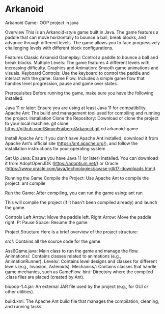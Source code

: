 # Arkanoid
Arkanoid Game- OOP project in java

Overview
This is an Arkanoid-style game built in Java. The game features a paddle that can move horizontally to bounce a ball, break blocks, and advance through different levels. The game allows you to face progressively challenging levels with different block configurations.

Features
Classic Arkanoid Gameplay: Control a paddle to bounce a ball and break blocks.
Multiple Levels: The game features 4 different levels with increasing difficulty.
Graphics and Animation: Smooth game animations and visuals.
Keyboard Controls: Use the keyboard to control the paddle and interact with the game.
Game Flow: Includes a simple game flow that handles level progression, pause and game over states.

Prerequisites
Before running the game, make sure you have the following installed:

Java 11 or later: Ensure you are using at least Java 11 for compatibility.
Apache Ant: The build and management tool used for compiling and running the project.
Installation
Clone the Repository: Download or clone the project to your local machine. git clone https://github.com/SimonFraiberg/Arkanoid.git cd arkanoid-game

Install Apache Ant: If you don't have Apache Ant installed, download it from Apache Ant's official site (https://ant.apache.org/), and follow the installation instructions for your operating system.

Set Up Java: Ensure you have Java 11 (or later) installed. You can download it from AdoptOpenJDK (https://adoptium.net/) or Oracle (https://www.oracle.com/java/technologies/javase-jdk17-downloads.html).

Running the Game
Compile the Project: Use Apache Ant to compile the project: ant compile

Run the Game: After compiling, you can run the game using: ant run

This will compile the project (if it hasn't been compiled already) and launch the game.

Controls
Left Arrow: Move the paddle left.
Right Arrow: Move the paddle right.
P: Pause
Space: Resume the game

Project Structure
Here is a brief overview of the project structure:

src/: Contains all the source code for the game.

Ass6Game.java: Main class to run the game and manage the flow.
Animations/: Contains classes related to animations (e.g., AnimationRunner).
Levels/: Contains level designs and classes for different levels (e.g., Invasion, Asteroids).
Mechanics/: Contains classes that handle game mechanics, such as GameFlow.
bin/: Directory where the compiled .class files are placed (created by Ant).

biuoop-1.4.jar: An external JAR file used by the project (e.g., for GUI or other utilities).

build.xml: The Apache Ant build file that manages the compilation, cleaning, and running tasks.
